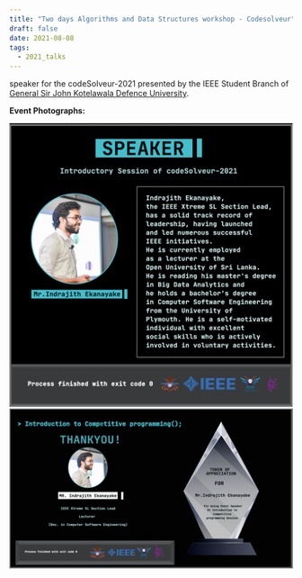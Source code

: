 ```yaml
---
title: "Two days Algorithms and Data Structures workshop - Codesolveur"
draft: false
date: 2021-08-08
tags:
  - 2021_talks
---
```


speaker for the codeSolveur-2021 presented by the IEEE Student Branch of [General Sir John Kotelawala Defence University](https://www.kdu.ac.lk/undergraduate-courses/).

**Event Photographs:**
<p>
  <img src="../../images/2021-codesolveur-1.png" />
  <img src="../../images/2021-codesolveur-2.png"  /> 
</p>
